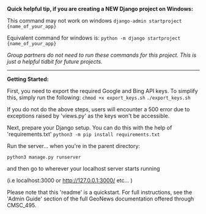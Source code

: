 **Quick helpful tip, if you are creating a NEW Django project on Windows:**

This command may not work on windows
`django-admin startproject {name_of_your_app}`

Equivalent command for windows is:
`python -m django startproject {name_of_your_app}`

*Group partners do not need to run these commands for this project. This is just a helpful tidbit for future projects.*

__________________________________________________________________________________

**Getting Started:**

First, you need to export the required Google and Bing API keys.
To simplify this, simply run the following:
`chmod +x export_keys.sh`
`./export_keys.sh`

If you do not do the above steps, users will encounter a 500 error
due to exceptions raised by 'views.py' as the keys won't be accessible.

Next, prepare your Django setup. You can do this with the help of 
'requirements.txt'
`python3 -m pip install requirements.txt`

Run the server... when you're in the parent directory:

`python3 manage.py runserver`

and then go to wherever your localhost server starts running

(i.e localhost:3000 or http://127.0.0.1:3000/ etc... )

Please note that this 'readme' is a quickstart.  For full instructions, see the 'Admin Guide' section of
the full GeoNews documentation offered through CMSC_495.
